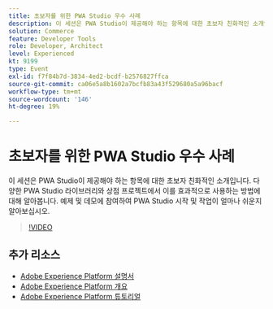 ```yaml
---
title: 초보자를 위한 PWA Studio 우수 사례
description: 이 세션은 PWA Studio이 제공해야 하는 항목에 대한 초보자 친화적인 소개입니다. 다양한 PWA Studio 라이브러리와 상점 프로젝트에서 이를 효과적으로 사용하는 방법에 대해 알아봅니다. 예제 및 데모에 참여하여 PWA Studio 시작 및 작업이 얼마나 쉬운지 알아보십시오.
solution: Commerce
feature: Developer Tools
role: Developer, Architect
level: Experienced
kt: 9199
type: Event
exl-id: f7f84b7d-3834-4ed2-bcdf-b2576827ffca
source-git-commit: ca06e5a8b1602a7bcfb83a43f529680a5a96bacf
workflow-type: tm+mt
source-wordcount: '146'
ht-degree: 19%

---
```


# 초보자를 위한 PWA Studio 우수 사례

이 세션은 PWA Studio이 제공해야 하는 항목에 대한 초보자 친화적인 소개입니다.
다양한 PWA Studio 라이브러리와 상점 프로젝트에서 이를 효과적으로 사용하는 방법에 대해 알아봅니다.
예제 및 데모에 참여하여 PWA Studio 시작 및 작업이 얼마나 쉬운지 알아보십시오.

>[!VIDEO](https://video.tv.adobe.com/v/337764/?quality=12&learn=on&hidetitle=true)

## 추가 리소스

- [Adobe Experience Platform 설명서](https://experienceleague.adobe.com/docs/experience-platform.html)
- [Adobe Experience Platform 개요](https://experienceleague.adobe.com/docs/experience-platform/landing/home.html?lang=ko)
- [Adobe Experience Platform 튜토리얼](https://experienceleague.adobe.com/docs/platform-learn/tutorials/overview.html?lang=en)
